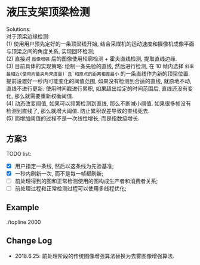 # 液压支架顶梁检测    

Solutions:    
对于顶梁边缘检测:    
(1) 使用用户预先定好的一条顶梁线开始, 结合采煤机的运动速度和摄像机成像平面与顶梁之间的角度关系, 实现回环检测;     
(2) 直接对 ``图像增强`` 后的图像使用轮廓检测 + 霍夫直线检测, 提取直线边缘.     
(3) 目前具体的实现策略: 绘制一条先验的直线, 然后进行检测, 在 10 帧内选择 ``斜率最相近(使用向量夹角来度量)`且`和原点的距离相差最小`` 的一条直线作为新的顶梁位置.    
提前设置好一秒内可能变化的阈值范围, 如果没有检测到合适的直线, 就原地不动, 直线不进行更新. 使用时间戳进行累积, 如果超出给定的时间范围后, 直线还没有变化, 那么就需要重新权衡阈值.   
(4) 动态改变阈值, 如果可以频繁检测到直线, 那么不断减小阈值. 如果很多帧没有检测到直线了, 那么就增大阈值. 防止累积误差导致的直线死去.   
(5) 而增加阈值的过程不是一次线性增长, 而是指数级增长.   

## 方案3   
TODO list:    
- [x] 用户指定一条线, 然后以这条线为先验基准;   
- [x] 一秒内刷新一次, 而不是每一帧都刷新;   
- [ ] 前处理得到的图和正常检测使用的图构成生产者和消费者关系;   
- [ ] 前处理过程和正常检测过程可以使用多线程优化;   

## Example 

./topline 2000  

## Change Log

- 2018.6.25: 前处理阶段的传统图像增强算法替换为去雾图像增强算法.   
